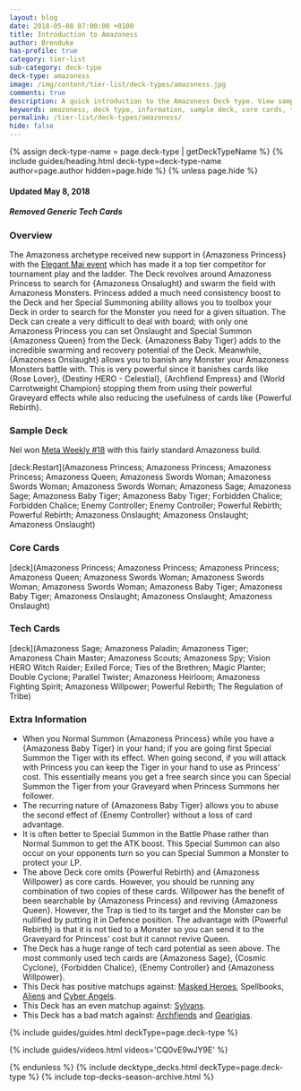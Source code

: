 ```yaml
---
layout: blog
date: 2018-05-08 07:00:00 +0100
title: Introduction to Amazoness
author: Brenduke
has-profile: true
category: tier-list
sub-category: deck-type
deck-type: amazoness
image: /img/content/tier-list/deck-types/amazoness.jpg
comments: true
description: A quick introduction to the Amazoness Deck type. View sample Deck, core cards, tech cards, quick tips, guides, videos and other information.
keywords: amazoness, deck type, information, sample deck, core cards, tech cards, quick tips, guides, videos
permalink: /tier-list/deck-types/amazoness/
hide: false
---
```


{% assign deck-type-name = page.deck-type | getDeckTypeName %}
{% include guides/heading.html deck-type=deck-type-name author=page.author hidden=page.hide %}
{% unless page.hide %}

#### Updated May 8, 2018 
##### Removed Generic Tech Cards

### Overview

The Amazoness archetype received new support in {Amazoness Princess} with the [Elegant Mai event](/events/may-2018/elegant-mai/) which has made it a top tier competitor for tournament play and the ladder. The Deck revolves around Amazoness Princess to search for {Amazoness Onsalught} and swarm the field with Amazoness Monsters. Princess added a much need consistency boost to the Deck and her Special Summoning ability allows you to toolbox your Deck in order to search for the Monster you need for a given situation. The Deck can create a very difficult to deal with board; with only one Amazoness Princess you can set Onslaught and Special Summon {Amazoness Queen} from the Deck. {Amazoness Baby Tiger} adds to the incredible swarming and recovery potential of the Deck. Meanwhile, {Amazoness Onslaught} allows you to banish any Monster your Amazoness Monsters battle with. This is very powerful since it banishes cards like {Rose Lover}, {Destiny HERO - Celestial}, {Archfiend Empress} and {World Carrotweight Champion} stopping them from using their powerful Graveyard effects while also reducing the usefulness of cards like {Powerful Rebirth}.

### Sample Deck
Nel won [Meta Weekly #18](/tournaments/meta-weekly/18/report/) with this fairly standard Amazoness build.

[deck:Restart](Amazoness Princess; Amazoness Princess; Amazoness Princess; Amazoness Queen; Amazoness Swords Woman; Amazoness Swords Woman; Amazoness Swords Woman; Amazoness Sage; Amazoness Sage; Amazoness Baby Tiger; Amazoness Baby Tiger; Forbidden Chalice; Forbidden Chalice; Enemy Controller; Enemy Controller; Powerful Rebirth; Powerful Rebirth; Amazoness Onslaught; Amazoness Onslaught; Amazoness Onslaught)

### Core Cards
[deck](Amazoness Princess; Amazoness Princess; Amazoness Princess; Amazoness Queen; Amazoness Swords Woman; Amazoness Swords Woman; Amazoness Swords Woman; Amazoness Baby Tiger; Amazoness Baby Tiger; Amazoness Onslaught; Amazoness Onslaught; Amazoness Onslaught)

### Tech Cards
[deck](Amazoness Sage; Amazoness Paladin; Amazoness Tiger; Amazoness Chain Master; Amazoness Scouts; Amazoness Spy; Vision HERO Witch Raider; Exiled Force; Ties of the Brethren; Magic Planter; Double Cyclone; Parallel Twister; Amazoness Heirloom; Amazoness Fighting Spirit; Amazoness Willpower; Powerful Rebirth; The Regulation of Tribe)

### Extra Information
- When you Normal Summon {Amazoness Princess} while you have a {Amazoness Baby Tiger} in your hand; if you are going first Special Summon the Tiger with its effect. When going second, if you will attack with Princess you can keep the Tiger in your hand to use as Princess' cost. This essentially means you get a free search since you can Special Summon the Tiger from your Graveyard when Princess Summons her follower.
- The recurring nature of {Amazoness Baby Tiger} allows you to abuse the second effect of {Enemy Controller} without a loss of card advantage. 
- It is often better to Special Summon in the Battle Phase rather than Normal Summon to get the ATK boost. This Special Summon can also occur on your opponents turn so you can Special Summon a Monster to protect your LP. 
- The above Deck core omits {Powerful Rebirth} and {Amazoness Willpower} as core cards. However, you should be running any combination of two copies of these cards. Willpower has the benefit of been searchable by {Amazoness Princess} and reviving {Amazoness Queen}. However, the Trap is tied to its target and the Monster can be nullified by putting it in Defence position. The advantage with {Powerful Rebirth} is that it is not tied to a Monster so you can send it to the Graveyard for Princess' cost but it cannot revive Queen.
- The Deck has a huge range of tech card potential as seen above. The most commonly used tech cards are {Amazoness Sage}, {Cosmic Cyclone}, {Forbidden Chalice}, {Enemy Controller} and {Amazoness Willpower}. 
- This Deck has positive matchups against: [Masked Heroes](/tier-list/deck-types/masked-heroes/), Spellbooks, [Aliens](/tier-list/deck-types/aliens/) and [Cyber Angels](/tier-list/deck-types/cyber-angels/).
- This Deck has an even matchup against: [Sylvans](/tier-list/deck-types/sylvans/).
- This Deck has a bad match against: [Archfiends](/tier-list/deck-types/archfiends/) and [Gearigias](/tier-list/deck-types/geargias/).

{% include guides/guides.html deckType=page.deck-type %}

{% include guides/videos.html videos='CQ0vE9wJY9E' %}

{% endunless %}
{% include decktype_decks.html deckType=page.deck-type %}
{% include top-decks-season-archive.html %}